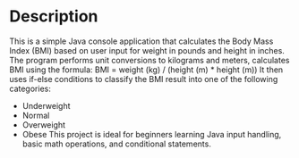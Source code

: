 # Description
This is a simple Java console application that calculates the Body Mass Index (BMI) based on user input for weight in pounds and height in inches.
The program performs unit conversions to kilograms and meters, calculates BMI using the formula:
BMI = weight (kg) / (height (m) * height (m))
It then uses if-else conditions to classify the BMI result into one of the following categories:
- Underweight
- Normal
- Overweight
- Obese
This project is ideal for beginners learning Java input handling, basic math operations, and conditional statements.


